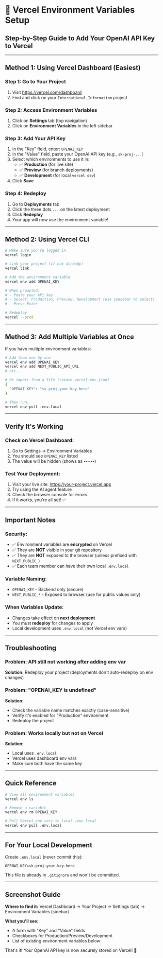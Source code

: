 # 🚀 Vercel Environment Variables Setup

## Step-by-Step Guide to Add Your OpenAI API Key to Vercel

---

## Method 1: Using Vercel Dashboard (Easiest)

### Step 1: Go to Your Project
1. Visit https://vercel.com/dashboard
2. Find and click on your `International_Information` project

### Step 2: Access Environment Variables
1. Click on **Settings** tab (top navigation)
2. Click on **Environment Variables** in the left sidebar

### Step 3: Add Your API Key
1. In the "Key" field, enter: `OPENAI_KEY`
2. In the "Value" field, paste your OpenAI API key (e.g., `sk-proj-...`)
3. Select which environments to use it in:
   - ✅ **Production** (for live site)
   - ✅ **Preview** (for branch deployments)
   - ✅ **Development** (for local `vercel dev`)
4. Click **Save**

### Step 4: Redeploy
1. Go to **Deployments** tab
2. Click the three dots `...` on the latest deployment
3. Click **Redeploy**
4. Your app will now use the environment variable!

---

## Method 2: Using Vercel CLI

```bash
# Make sure you're logged in
vercel login

# Link your project (if not already)
vercel link

# Add the environment variable
vercel env add OPENAI_KEY

# When prompted:
# - Paste your API key
# - Select: Production, Preview, Development (use spacebar to select)
# - Press Enter

# Redeploy
vercel --prod
```

---

## Method 3: Add Multiple Variables at Once

If you have multiple environment variables:

```bash
# Add them one by one
vercel env add OPENAI_KEY
vercel env add NEXT_PUBLIC_API_URL
# etc...

# Or import from a file (create vercel-env.json)
{
  "OPENAI_KEY": "sk-proj-your-key-here"
}

# Then run:
vercel env pull .env.local
```

---

## Verify It's Working

### Check on Vercel Dashboard:
1. Go to Settings → Environment Variables
2. You should see `OPENAI_KEY` listed
3. The value will be hidden (shows as `•••••`)

### Test Your Deployment:
1. Visit your live site: https://your-project.vercel.app
2. Try using the AI agent feature
3. Check the browser console for errors
4. If it works, you're all set! ✅

---

## Important Notes

### Security:
- ✅ Environment variables are **encrypted** on Vercel
- ✅ They are **NOT** visible in your git repository
- ✅ They are **NOT** exposed to the browser (unless prefixed with `NEXT_PUBLIC_`)
- ✅ Each team member can have their own local `.env.local`

### Variable Naming:
- `OPENAI_KEY` - Backend only (secure)
- `NEXT_PUBLIC_*` - Exposed to browser (use for public values only)

### When Variables Update:
- Changes take effect on **next deployment**
- You must **redeploy** for changes to apply
- Local development uses `.env.local` (not Vercel env vars)

---

## Troubleshooting

### Problem: API still not working after adding env var
**Solution:** Redeploy your project (deployments don't auto-redeploy on env changes)

### Problem: "OPENAI_KEY is undefined"
**Solution:** 
- Check the variable name matches exactly (case-sensitive)
- Verify it's enabled for "Production" environment
- Redeploy the project

### Problem: Works locally but not on Vercel
**Solution:**
- Local uses `.env.local`
- Vercel uses dashboard env vars
- Make sure both have the same key

---

## Quick Reference

```bash
# View all environment variables
vercel env ls

# Remove a variable
vercel env rm OPENAI_KEY

# Pull Vercel env vars to local .env.local
vercel env pull .env.local
```

---

## For Your Local Development

Create `.env.local` (never commit this):

```env
OPENAI_KEY=sk-proj-your-key-here
```

This file is already in `.gitignore` and won't be committed.

---

## Screenshot Guide

**Where to find it:**
Vercel Dashboard → Your Project → Settings (tab) → Environment Variables (sidebar)

**What you'll see:**
- A form with "Key" and "Value" fields
- Checkboxes for Production/Preview/Development
- List of existing environment variables below

That's it! Your OpenAI API key is now securely stored on Vercel! 🎉

